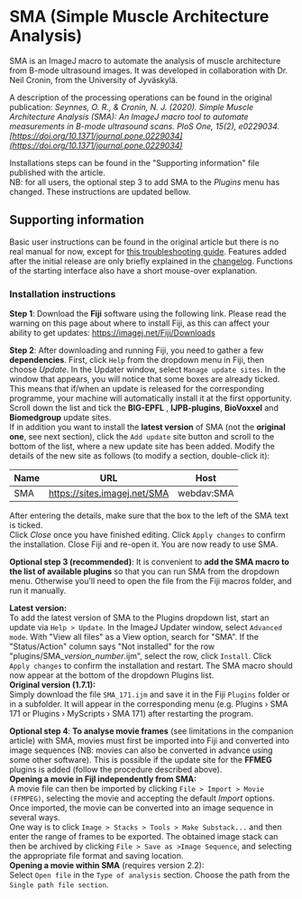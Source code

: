 # SMA (Simple Muscle Architecture Analysis)

SMA is an ImageJ macro to automate the analysis of muscle architecture from B-mode ultrasound images. It was developed in collaboration with Dr. Neil Cronin, from the University of Jyväskylä.

A description of the processing operations can be found in the original publication:
*Seynnes, O. R., & Cronin, N. J. (2020). Simple Muscle Architecture Analysis (SMA): An ImageJ macro tool to automate measurements in B-mode ultrasound scans. _PloS One_, _15_(2), e0229034. [https://doi.org/10.1371/journal.pone.0229034](https://doi.org/10.1371/journal.pone.0229034)*

Installations steps can be found in the "Supporting information" file published with the article.  
NB: for all users, the optional step 3 to add SMA to the *Plugins* menu has changed. These instructions are updated bellow.

## Supporting information
Basic user instructions can be found in the original article but there is no real manual for now, except for [this troubleshooting guide](https://oseynnes.github.io/SMA/). Features added after the initial release are only briefly explained in the [changelog](https://github.com/oseynnes/SMA/blob/master/changelog.md). Functions of the starting interface also have a short mouse-over explanation.

### Installation instructions

**__Step 1__**: Download the **Fiji** software using the following link. Please read the warning on this page about where to install Fiji, as this can affect your ability to get updates:
https://imagej.net/Fiji/Downloads

**__Step 2__**: After downloading and running Fiji, you need to gather a few **dependencies**. First, click `Help` from the dropdown menu in Fiji, then choose *Update*. In the Updater window, select `Manage update sites`. In the window that appears, you will notice that some boxes are already ticked. This means that if/when an update is released for the corresponding programme, your machine will automatically install it at the first opportunity.
Scroll down the list and tick the **BIG-EPFL** , **IJPB-plugins**, **BioVoxxel** and **Biomedgroup** update sites.  
If in addition you want to install the **latest version** of SMA (not the **original one**, see next section), click the `Add update` site button and scroll to the bottom of the list, where a new update site has been added. Modify the details of the new site as follows (to modify a section, double-click it): 

Name | URL                         | Host
---- | ----------------------------|-----------
SMA  | https://sites.imagej.net/SMA | webdav:SMA

After entering the details, make sure that the box to the left of the SMA text is ticked.  
Click *Close* once you have finished editing. Click `Apply changes` to confirm the installation. Close Fiji and re-open it. You are now ready to use SMA.

**__Optional step 3 (recommended)__**: It is convenient to **add the SMA macro to the list of available plugins** so that you can run SMA from the dropdown menu. Otherwise you’ll need to open the file from the Fiji macros folder, and run it manually.  

**Latest version:**  
To add the latest version of SMA to the Plugins dropdown list, start an update via `Help > Update`. In the ImageJ Updater window, select `Advanced mode`. With "View all files" as a View option, search for "SMA". If the "Status/Action" column says "Not installed" for the row "plugins/SMA_*version_number*.ijm", select the row, click `Install`. Click `Apply changes` to confirm the installation and restart. The SMA macro should now appear at the bottom of the dropdown Plugins list.  
**Original version (1.7.1):**  
Simply download the file `SMA_171.ijm` and save it in the Fiji `Plugins` folder or in a subfolder. It will appear in the corresponding menu (e.g. Plugins › SMA 171 or Plugins › MyScripts › SMA 171) after restarting the program.

**__Optional step 4__**: **To analyse movie frames** (see limitations in the companion article) with SMA, movies must first be imported into Fiji and converted into image sequences (NB: movies can also be converted in advance using some other software). This is possible if the update site for the **FFMEG** plugins is added (follow the procedure described above).  
**Opening a movie in FijI independently from SMA:**  
A movie file can then be imported by clicking `File > Import > Movie (FFMPEG)`, selecting the movie and accepting the default *Import* options. Once imported, the movie can be converted into an image sequence in several ways.  
One way is to click `Image > Stacks > Tools > Make Substack...` and then enter the range of frames to be exported. The obtained image stack can then be archived by clicking `File > Save as >Image Sequence`, and selecting the appropriate file format and saving location.  
**Opening a movie within SMA** (requires version 2.2):  
Select `Open file` in the `Type of analysis` section. Choose the path from the `Single path file section`.  
